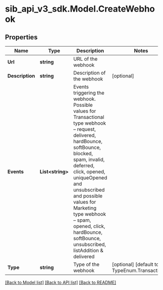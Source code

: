 # sib_api_v3_sdk.Model.CreateWebhook
## Properties

Name | Type | Description | Notes
------------ | ------------- | ------------- | -------------
**Url** | **string** | URL of the webhook | 
**Description** | **string** | Description of the webhook | [optional] 
**Events** | **List&lt;string&gt;** | Events triggering the webhook. Possible values for Transactional type webhook – request, delivered, hardBounce, softBounce, blocked, spam, invalid, deferred, click, opened, uniqueOpened and unsubscribed and possible values for Marketing type webhook – spam, opened, click, hardBounce, softBounce, unsubscribed, listAddition &amp; delivered | 
**Type** | **string** | Type of the webhook | [optional] [default to TypeEnum.Transactional]

[[Back to Model list]](../README.md#documentation-for-models) [[Back to API list]](../README.md#documentation-for-api-endpoints) [[Back to README]](../README.md)

